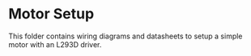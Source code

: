 # Motor Setup

This folder contains wiring diagrams and datasheets to setup a simple motor with an L293D driver.
